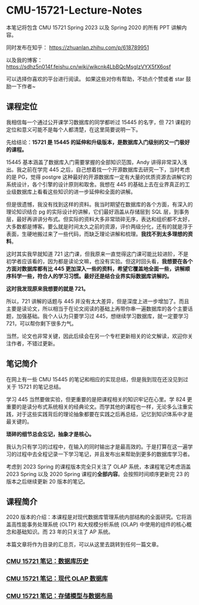 # CMU-15721-Lecture-Notes
本笔记将包含 CMU 15721 Spring 2023 以及 Spring 2020 的所有 PPT 讲解内容。

同时发布在知乎：
https://zhuanlan.zhihu.com/p/618789951

以及我的博客：
https://sdhz5n014f.feishu.cn/wiki/wikcnk4LbBQcMsgIzVYX5fX6osf

可以选择你喜欢的平台进行阅读。
如果这些对你有帮助，不妨点个赞或者 star 鼓励一下作者~


## **课程定位**

我相信每一个通过公开课学习数据库的同学都听过 15445 的名字，但 721 课程的定位和意义可能不是每个人都清楚，在这里简要说明一下。

先给结论：**15721 是 15445 的延伸和升级版本，是数据库入门级别的又一门极好的课程。**

15445 基本涵盖了数据库入门需要掌握的全部知识范围，Andy 讲得非常深入浅出。我之前在学完 445 之后，自己想着找一个开源数据库去研究一下，当时考虑的是 PG，觉得 postgre 这种最好的开源数据库一定有大量的优质资源去讲解它的系统设计，各个引擎的设计原则和取舍。我想在 445 的基础上去在业界真正的工业级数据库上看看这些知识的进一步延伸和全面的讲解。

但是很遗憾，我没有找到这样的资料。我当时期望在数据库的各个方面，有深入的理论知识结合 pg 的实际设计的讲解，它们最好涵盖从存储层到 SQL 层，到事务层，最好再讲讲分布式。但实际的资料大多非常琐碎无序，表达和组织都不太好，大多数都是博客。要么就是时间太久之前的资源，评价两级分化，还有的就是浮于表面，生硬地搬过来了一些代码，而缺乏理论讲解和梳理。**我找不到太多理想的资料**。

这时其实我早就知道 721 这门课，但我原来一直觉得这门课可能比较进阶，不是初学者应该看的，因为都是读论文嘛，也没有实验。但这时回头看，**我想要在各个方面对数据库都有比 445 更加深入一些的资料，希望它覆盖地全面一些，讲解顺序科学一些，符合人的学习习惯。最好还是结合业界实际数据库讲解的。**

**这时我发现原来我想要的就是 721。**

所以，721 讲解的话题与 445 并没有太大差异，但是深度上进一步增加了。而且主要是读论文，所以相当于在论文阅读的基础上再带你串一遍数据库的各个主要话题，加强基础。我个人认为只要学习过 445，想继续学习数据库，就一定要学习 721，可以帮你剩下很多力气。

当然，论文也非常关键，因此后续会在另一个专栏更新相关的论文解读，欢迎你关注作者，不错过更新。

## **笔记简介**

在网上有一些 CMU 15445 的笔记和相应的实现总结，但是我到现在还没见到过关于 15721 的笔记总结。

学习 445 当然要做实验，但更重要的是把课程相关的知识牢记在心里。学 824 更重要的是读分布式系统相关的经典论文。而学其他的课程也一样，无论多么注重实践，对于这些实践背后的理论抽象都要在实践之后再总结，记忆到知识体系中才是最关键的。

**琐碎的细节总会忘记，抽象才是核心。**

我认为只有学习的过程中，在输入的同时输出才是最高效的。于是打算在这一遍学习的过程中去全程记录一下学习笔记，并且发布出来帮助到更多的数据库学习者。

考虑到 2023 Spring 的课程版本完全只关注了 OLAP 系统，本课程笔记考虑涵盖 2023 Spring 以及 2020 Spring 课程的**全部内容**。会按照时间顺序更新完 23 的版本之后继续更新 20 版本的笔记。

## **课程简介**

2020 版本的介绍：本课程是对现代数据库管理系统内部结构的全面研究。它将涵盖高性能事务处理系统 \(OLTP\) 和大规模分析系统 \(OLAP\) 中使用的组件的核心概念和基础知识。而 23 年的只关注了 AP 系统。

本篇文章将作为目录的汇总页，可以从这里去跳转到任何一篇文章。

### [CMU 15721 笔记：数据库历史](https://zhuanlan.zhihu.com/p/618789175)
### [CMU 15721 笔记：现代 OLAP 数据库](https://zhuanlan.zhihu.com/p/618808054)
### [CMU 15721 笔记：存储模型与数据布局](https://zhuanlan.zhihu.com/p/619061459)
